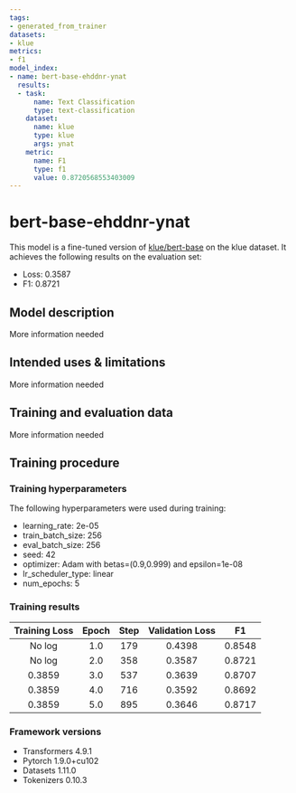 ```yaml
---
tags:
- generated_from_trainer
datasets:
- klue
metrics:
- f1
model_index:
- name: bert-base-ehddnr-ynat
  results:
  - task:
      name: Text Classification
      type: text-classification
    dataset:
      name: klue
      type: klue
      args: ynat
    metric:
      name: F1
      type: f1
      value: 0.8720568553403009
---
```


<!-- This model card has been generated automatically according to the information the Trainer had access to. You
should probably proofread and complete it, then remove this comment. -->

# bert-base-ehddnr-ynat

This model is a fine-tuned version of [klue/bert-base](https://huggingface.co/klue/bert-base) on the klue dataset.
It achieves the following results on the evaluation set:
- Loss: 0.3587
- F1: 0.8721

## Model description

More information needed

## Intended uses & limitations

More information needed

## Training and evaluation data

More information needed

## Training procedure

### Training hyperparameters

The following hyperparameters were used during training:
- learning_rate: 2e-05
- train_batch_size: 256
- eval_batch_size: 256
- seed: 42
- optimizer: Adam with betas=(0.9,0.999) and epsilon=1e-08
- lr_scheduler_type: linear
- num_epochs: 5

### Training results

| Training Loss | Epoch | Step | Validation Loss | F1     |
|:-------------:|:-----:|:----:|:---------------:|:------:|
| No log        | 1.0   | 179  | 0.4398          | 0.8548 |
| No log        | 2.0   | 358  | 0.3587          | 0.8721 |
| 0.3859        | 3.0   | 537  | 0.3639          | 0.8707 |
| 0.3859        | 4.0   | 716  | 0.3592          | 0.8692 |
| 0.3859        | 5.0   | 895  | 0.3646          | 0.8717 |


### Framework versions

- Transformers 4.9.1
- Pytorch 1.9.0+cu102
- Datasets 1.11.0
- Tokenizers 0.10.3
